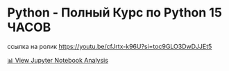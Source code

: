 # Python - Полный Курс по Python 15 ЧАСОВ
ссылка на ролик https://youtu.be/cfJrtx-k96U?si=toc9GLO3DwDJJEt5

[📊 View Jupyter Notebook Analysis](https://artymedved.github.io/python/main.html)
